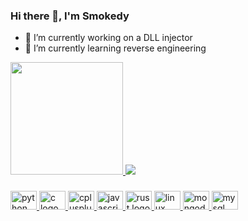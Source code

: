 ### Hi there 👋, I'm Smokedy

- 🔭 I’m currently working on a DLL injector
- 🌱 I’m currently learning reverse engineering

<div>
  <a href="https://github.com/smokedy">
  <img height="180em" src="https://github-readme-stats.vercel.app/api?username=smokedy&show_icons=true&theme=tokyonight&include_all_commits=true&count_private=true">
  <img heigth="180em" src="https://github-readme-stats.vercel.app/api/top-langs/?username=smokedy&layout=compact&langs_count=16&theme=tokyonight">
</div>

###
  
<div align="left">
  <img src="https://cdn.jsdelivr.net/gh/devicons/devicon/icons/python/python-original.svg" height="30" width="42" alt="python logo"  />
  <img src="https://cdn.jsdelivr.net/gh/devicons/devicon/icons/c/c-original.svg" height="30" width="42" alt="c logo"  />
  <img src="https://cdn.jsdelivr.net/gh/devicons/devicon/icons/cplusplus/cplusplus-original.svg" height="30" width="42" alt="cplusplus logo"  />
  <img src="https://cdn.jsdelivr.net/gh/devicons/devicon/icons/javascript/javascript-original.svg" height="30" width="42" alt="javascript logo"  />
  <img src="https://cdn.jsdelivr.net/gh/devicons/devicon/icons/rust/rust-plain.svg" height="30" width="42" alt="rust logo"  />
  <img src="https://cdn.jsdelivr.net/gh/devicons/devicon/icons/linux/linux-original.svg" height="30" width="42" alt="linux logo"  />
  <img src="https://cdn.jsdelivr.net/gh/devicons/devicon/icons/mongodb/mongodb-original.svg" height="30" width="42" alt="mongodb logo"  />
  <img src="https://cdn.jsdelivr.net/gh/devicons/devicon/icons/mysql/mysql-original.svg" height="30" width="42" alt="mysql logo"  />
</div>

###
